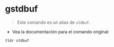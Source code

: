 # gstdbuf

> Este comando es un alias de `stdbuf`.

- Vea la documentación para el comando original:

`tldr stdbuf`
